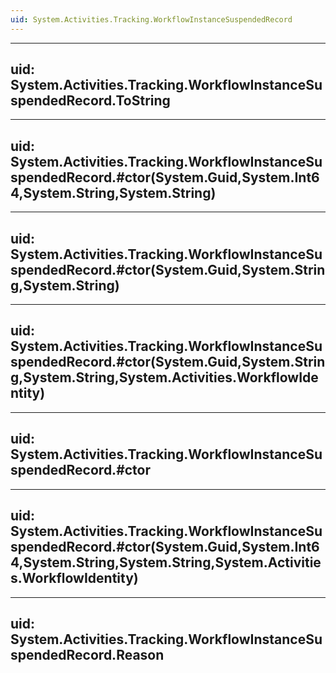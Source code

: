 ```yaml
---
uid: System.Activities.Tracking.WorkflowInstanceSuspendedRecord
---
```


---
uid: System.Activities.Tracking.WorkflowInstanceSuspendedRecord.ToString
---

---
uid: System.Activities.Tracking.WorkflowInstanceSuspendedRecord.#ctor(System.Guid,System.Int64,System.String,System.String)
---

---
uid: System.Activities.Tracking.WorkflowInstanceSuspendedRecord.#ctor(System.Guid,System.String,System.String)
---

---
uid: System.Activities.Tracking.WorkflowInstanceSuspendedRecord.#ctor(System.Guid,System.String,System.String,System.Activities.WorkflowIdentity)
---

---
uid: System.Activities.Tracking.WorkflowInstanceSuspendedRecord.#ctor
---

---
uid: System.Activities.Tracking.WorkflowInstanceSuspendedRecord.#ctor(System.Guid,System.Int64,System.String,System.String,System.Activities.WorkflowIdentity)
---

---
uid: System.Activities.Tracking.WorkflowInstanceSuspendedRecord.Reason
---
